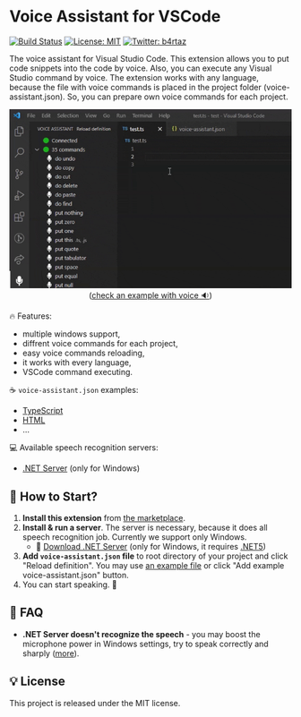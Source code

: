 # Voice Assistant for VSCode

[![Build Status](https://travis-ci.com/b4rtaz/voice-assistant.svg?branch=main)](https://travis-ci.com/b4rtaz/voice-assistant) [![License: MIT](https://img.shields.io/github/license/mashape/apistatus.svg)](/LICENSE) [![Twitter: b4rtaz](https://img.shields.io/twitter/follow/b4rtaz.svg?style=social)](https://twitter.com/b4rtaz)

The voice assistant for Visual Studio Code. This extension allows you to put code snippets into the code by voice. Also, you can execute any Visual Studio command by voice. The extension works with any language, because the file with voice commands is placed in the project folder (voice-assistant.json). So, you can prepare own voice commands for each project.

<p align="center"><img src=".github/preview.gif" alt="Voice Assistant for VSCode" /><br />(<a href="https://www.youtube.com/watch?v=ykdOZ8FXe8E">check an example with voice 🔉</a>)</p>

🔥 Features:

* multiple windows support,
* diffrent voice commands for each project,
* easy voice commands reloading,
* it works with every language,
* VSCode command executing.

☕ `voice-assistant.json` examples:

* [TypeScript](definitions/typescript.json)
* [HTML](definitions/html.json)
* ...

💻 Available speech recognition servers:

* [.NET Server](https://github.com/b4rtaz/voice-assistant-net-server) (only for Windows)

## 🚀 How to Start?

1. **Install this extension** from [the marketplace](https://marketplace.visualstudio.com/items?itemName=b4rtaz.voice-assistant).
2. **Install & run a server**. The server is necessary, because it does all speech recognition job. Currently we support only Windows.  
   * 💾 [Download .NET Server](https://github.com/b4rtaz/voice-assistant-net-server/releases/download/v0.1.0/VoiceAssistant.Server.0.1.0.zip) (only for Windows, it requires [.NET5](https://dotnet.microsoft.com/download/dotnet/5.0))
3. **Add `voice-assistant.json` file** to root directory of your project and click "Reload definition". You may use [an example file](definitions/) or click "Add example voice-assistant.json" button.
4. You can start speaking. 🎤

## 📌 FAQ

* **.NET Server doesn't recognize the speech** - you may boost the microphone power in Windows settings, try to speak correctly and sharply ([more](https://github.com/b4rtaz/voice-assistant/issues/3)).

## 💡 License

This project is released under the MIT license.
